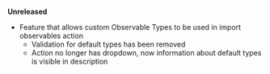 **Unreleased**

* Feature that allows custom Observable Types to be used in import observables action
    * Validation for default types has been removed
    * Action no longer has dropdown, now information about default types is visible in description
